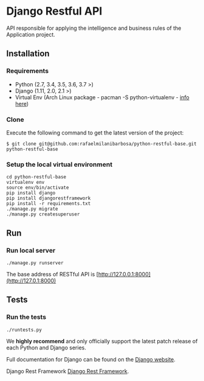 # Django Restful API
API responsible for applying the intelligence and business rules of the Application project.

## Installation

### Requirements

* Python (2.7, 3.4, 3.5, 3.6, 3.7 >)
* Django (1.11, 2.0, 2.1 >)
* Virtual Env (Arch Linux package - pacman -S python-virtualenv - [info here](https://www.archlinux.org/packages/?name=python-virtualenv))

### Clone

Execute the following command to get the latest version of the project:

```terminal
$ git clone git@github.com:rafaelmilanibarbosa/python-restful-base.git python-restful-base
```

### Setup the local virtual environment
```terminal
cd python-restful-base
virtualenv env
source env/bin/activate
pip install django
pip install djangorestframework
pip install -r requirements.txt
./manage.py migrate
./manage.py createsuperuser
```

## Run
### Run local server
```terminal
./manage.py runserver
```
The base address of RESTful API is [http://127.0.0.1:8000](http://127.0.1:8000)

## Tests
### Run the tests
```terminal
./runtests.py
```

We **highly recommend** and only officially support the latest patch release of
each Python and Django series.



Full documentation for Django can be found on the [Django website](http://laradock.io/).

Django Rest Framework [Django Rest Framework](https://www.django-rest-framework.org).

